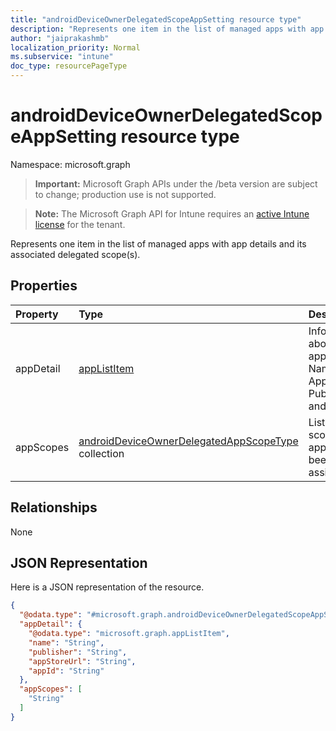 ```yaml
---
title: "androidDeviceOwnerDelegatedScopeAppSetting resource type"
description: "Represents one item in the list of managed apps with app details and its associated delegated scope(s)."
author: "jaiprakashmb"
localization_priority: Normal
ms.subservice: "intune"
doc_type: resourcePageType
---
```


# androidDeviceOwnerDelegatedScopeAppSetting resource type

Namespace: microsoft.graph

> **Important:** Microsoft Graph APIs under the /beta version are subject to change; production use is not supported.

> **Note:** The Microsoft Graph API for Intune requires an [active Intune license](https://go.microsoft.com/fwlink/?linkid=839381) for the tenant.

Represents one item in the list of managed apps with app details and its associated delegated scope(s).

## Properties
|Property|Type|Description|
|:---|:---|:---|
|appDetail|[appListItem](../resources/intune-deviceconfig-applistitem.md)|Information about the app like Name, AppStoreUrl, Publisher and AppId|
|appScopes|[androidDeviceOwnerDelegatedAppScopeType](../resources/intune-deviceconfig-androiddeviceownerdelegatedappscopetype.md) collection|List of scopes an app has been assigned.|

## Relationships
None

## JSON Representation
Here is a JSON representation of the resource.
<!-- {
  "blockType": "resource",
  "@odata.type": "microsoft.graph.androidDeviceOwnerDelegatedScopeAppSetting"
}
-->
``` json
{
  "@odata.type": "#microsoft.graph.androidDeviceOwnerDelegatedScopeAppSetting",
  "appDetail": {
    "@odata.type": "microsoft.graph.appListItem",
    "name": "String",
    "publisher": "String",
    "appStoreUrl": "String",
    "appId": "String"
  },
  "appScopes": [
    "String"
  ]
}
```
